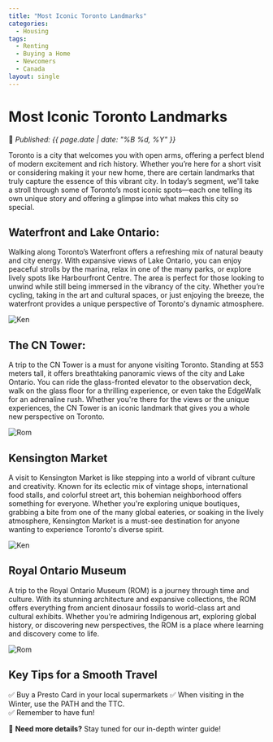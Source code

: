 ```yaml
---
title: "Most Iconic Toronto Landmarks"
categories:
  - Housing
tags:
  - Renting
  - Buying a Home
  - Newcomers
  - Canada
layout: single 
---
```


# **Most Iconic Toronto Landmarks**   

📅 *Published: {{ page.date | date: "%B %d, %Y" }}*  

Toronto is a city that welcomes you with open arms, offering a perfect blend of modern excitement and rich history. Whether you’re here for a short visit or considering making it your new home, there are certain landmarks that truly capture the essence of this vibrant city. In today’s segment, we'll take a stroll through some of Toronto’s most iconic spots—each one telling its own unique story and offering a glimpse into what makes this city so special.

## **Waterfront and Lake Ontario:**
Walking along Toronto’s Waterfront offers a refreshing mix of natural beauty and city energy. With expansive views of Lake Ontario, you can enjoy peaceful strolls by the marina, relax in one of the many parks, or explore lively spots like Harbourfront Centre. The area is perfect for those looking to unwind while still being immersed in the vibrancy of the city. Whether you’re cycling, taking in the art and cultural spaces, or just enjoying the breeze, the waterfront provides a unique perspective of Toronto's dynamic atmosphere.

![Ken](https://thecanadashortcut.github.io//assets/images/Music.jpg)

## **The CN Tower:** 
A trip to the CN Tower is a must for anyone visiting Toronto. Standing at 553 meters tall, it offers breathtaking panoramic views of the city and Lake Ontario. You can ride the glass-fronted elevator to the observation deck, walk on the glass floor for a thrilling experience, or even take the EdgeWalk for an adrenaline rush. Whether you're there for the views or the unique experiences, the CN Tower is an iconic landmark that gives you a whole new perspective on Toronto.

![Rom](https://thecanadashortcut.github.io//assets/images/CN.jpeg)

## **Kensington Market**
A visit to Kensington Market is like stepping into a world of vibrant culture and creativity. Known for its eclectic mix of vintage shops, international food stalls, and colorful street art, this bohemian neighborhood offers something for everyone. Whether you're exploring unique boutiques, grabbing a bite from one of the many global eateries, or soaking in the lively atmosphere, Kensington Market is a must-see destination for anyone wanting to experience Toronto's diverse spirit.

![Ken](https://thecanadashortcut.github.io//assets/images/Ken.webp)

## **Royal Ontario Museum**
A trip to the Royal Ontario Museum (ROM) is a journey through time and culture. With its stunning architecture and expansive collections, the ROM offers everything from ancient dinosaur fossils to world-class art and cultural exhibits. Whether you’re admiring Indigenous art, exploring global history, or discovering new perspectives, the ROM is a place where learning and discovery come to life.

![Rom](https://thecanadashortcut.github.io//assets/images/ROM.webp)

## **Key Tips for a Smooth Travel**  
✅ Buy a Presto Card in your local supermarkets 
✅ When visiting in the Winter, use the PATH and the TTC.  
✅ Remember to have fun!  


📍 **Need more details?** Stay tuned for our in-depth winter guide!  
